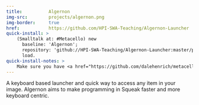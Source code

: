 ```yaml
---
title:          Algernon
img-src:        projects/algernon.png
img-border:     true
href:           https://github.com/HPI-SWA-Teaching/Algernon-Launcher
quick-install: >
    (Smalltalk at: #Metacello) new
      baseline: 'Algernon';
      repository: 'github://HPI-SWA-Teaching/Algernon-Launcher:master/packages';
      load.
quick-install-notes: >
    Make sure you have <a href="https://github.com/dalehenrich/metacello-work" target="_blank">Metacello</a> installed.
---
```

A keyboard based launcher and quick way to access any item in your image. Algernon aims to make programming in Squeak faster and more keyboard centric.
